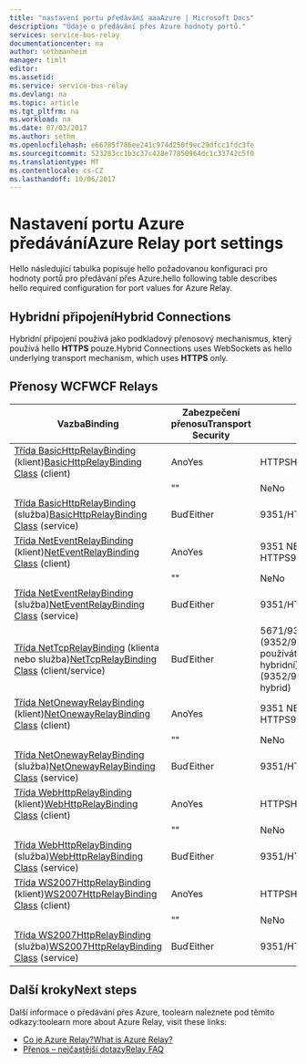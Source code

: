 ```yaml
---
title: "nastavení portu předávání aaaAzure | Microsoft Docs"
description: "Údaje o předávání přes Azure hodnoty portů."
services: service-bus-relay
documentationcenter: na
author: sethmanheim
manager: timlt
editor: 
ms.assetid: 
ms.service: service-bus-relay
ms.devlang: na
ms.topic: article
ms.tgt_pltfrm: na
ms.workload: na
ms.date: 07/03/2017
ms.author: sethm
ms.openlocfilehash: e66785f786ee241c974d250f9ec29dfcc1fdc3fe
ms.sourcegitcommit: 523283cc1b3c37c428e77850964dc1c33742c5f0
ms.translationtype: MT
ms.contentlocale: cs-CZ
ms.lasthandoff: 10/06/2017
---
```

# <a name="azure-relay-port-settings"></a><span data-ttu-id="dbae1-103">Nastavení portu Azure předávání</span><span class="sxs-lookup"><span data-stu-id="dbae1-103">Azure Relay port settings</span></span>

<span data-ttu-id="dbae1-104">Hello následující tabulka popisuje hello požadovanou konfiguraci pro hodnoty portů pro předávání přes Azure.</span><span class="sxs-lookup"><span data-stu-id="dbae1-104">hello following table describes hello required configuration for port values for Azure Relay.</span></span>

## <a name="hybrid-connections"></a><span data-ttu-id="dbae1-105">Hybridní připojení</span><span class="sxs-lookup"><span data-stu-id="dbae1-105">Hybrid Connections</span></span>
<span data-ttu-id="dbae1-106">Hybridní připojení používá jako podkladový přenosový mechanismus, který používá hello **HTTPS** pouze.</span><span class="sxs-lookup"><span data-stu-id="dbae1-106">Hybrid Connections uses WebSockets as hello underlying transport mechanism, which uses **HTTPS** only.</span></span> 

## <a name="wcf-relays"></a><span data-ttu-id="dbae1-107">Přenosy WCF</span><span class="sxs-lookup"><span data-stu-id="dbae1-107">WCF Relays</span></span>
  
|<span data-ttu-id="dbae1-108">Vazba</span><span class="sxs-lookup"><span data-stu-id="dbae1-108">Binding</span></span>|<span data-ttu-id="dbae1-109">Zabezpečení přenosu</span><span class="sxs-lookup"><span data-stu-id="dbae1-109">Transport Security</span></span>|<span data-ttu-id="dbae1-110">Port</span><span class="sxs-lookup"><span data-stu-id="dbae1-110">Port</span></span>|  
|-------------|------------------------|----------|  
|<span data-ttu-id="dbae1-111">[Třída BasicHttpRelayBinding](/dotnet/api/microsoft.servicebus.basichttprelaybinding) (klient)</span><span class="sxs-lookup"><span data-stu-id="dbae1-111">[BasicHttpRelayBinding Class](/dotnet/api/microsoft.servicebus.basichttprelaybinding) (client)</span></span>|<span data-ttu-id="dbae1-112">Ano</span><span class="sxs-lookup"><span data-stu-id="dbae1-112">Yes</span></span>|<span data-ttu-id="dbae1-113">HTTPS</span><span class="sxs-lookup"><span data-stu-id="dbae1-113">HTTPS</span></span>| 
| |<span data-ttu-id="dbae1-114">"</span><span class="sxs-lookup"><span data-stu-id="dbae1-114">"</span></span> |<span data-ttu-id="dbae1-115">Ne</span><span class="sxs-lookup"><span data-stu-id="dbae1-115">No</span></span>|<span data-ttu-id="dbae1-116">HTTP</span><span class="sxs-lookup"><span data-stu-id="dbae1-116">HTTP</span></span>|  
|<span data-ttu-id="dbae1-117">[Třída BasicHttpRelayBinding](/dotnet/api/microsoft.servicebus.basichttprelaybinding) (služba)</span><span class="sxs-lookup"><span data-stu-id="dbae1-117">[BasicHttpRelayBinding Class](/dotnet/api/microsoft.servicebus.basichttprelaybinding) (service)</span></span>|<span data-ttu-id="dbae1-118">Buď</span><span class="sxs-lookup"><span data-stu-id="dbae1-118">Either</span></span>|<span data-ttu-id="dbae1-119">9351/HTTP</span><span class="sxs-lookup"><span data-stu-id="dbae1-119">9351/HTTP</span></span>|  
|<span data-ttu-id="dbae1-120">[Třída NetEventRelayBinding](/dotnet/api/microsoft.servicebus.neteventrelaybinding) (klient)</span><span class="sxs-lookup"><span data-stu-id="dbae1-120">[NetEventRelayBinding Class](/dotnet/api/microsoft.servicebus.neteventrelaybinding) (client)</span></span>|<span data-ttu-id="dbae1-121">Ano</span><span class="sxs-lookup"><span data-stu-id="dbae1-121">Yes</span></span>|<span data-ttu-id="dbae1-122">9351 NEBO HTTPS</span><span class="sxs-lookup"><span data-stu-id="dbae1-122">9351/HTTPS</span></span>|  
||<span data-ttu-id="dbae1-123">"</span><span class="sxs-lookup"><span data-stu-id="dbae1-123">"</span></span> |<span data-ttu-id="dbae1-124">Ne</span><span class="sxs-lookup"><span data-stu-id="dbae1-124">No</span></span>|<span data-ttu-id="dbae1-125">9350/HTTP</span><span class="sxs-lookup"><span data-stu-id="dbae1-125">9350/HTTP</span></span>|  
|<span data-ttu-id="dbae1-126">[Třída NetEventRelayBinding](/dotnet/api/microsoft.servicebus.neteventrelaybinding) (služba)</span><span class="sxs-lookup"><span data-stu-id="dbae1-126">[NetEventRelayBinding Class](/dotnet/api/microsoft.servicebus.neteventrelaybinding) (service)</span></span>|<span data-ttu-id="dbae1-127">Buď</span><span class="sxs-lookup"><span data-stu-id="dbae1-127">Either</span></span>|<span data-ttu-id="dbae1-128">9351/HTTP</span><span class="sxs-lookup"><span data-stu-id="dbae1-128">9351/HTTP</span></span>|  
|<span data-ttu-id="dbae1-129">[Třída NetTcpRelayBinding](/dotnet/api/microsoft.servicebus.nettcprelaybinding) (klienta nebo služba)</span><span class="sxs-lookup"><span data-stu-id="dbae1-129">[NetTcpRelayBinding Class](/dotnet/api/microsoft.servicebus.nettcprelaybinding) (client/service)</span></span>|<span data-ttu-id="dbae1-130">Buď</span><span class="sxs-lookup"><span data-stu-id="dbae1-130">Either</span></span>|<span data-ttu-id="dbae1-131">5671/9352/HTTP (9352/9353 Pokud používáte hybridní)</span><span class="sxs-lookup"><span data-stu-id="dbae1-131">5671/9352/HTTP (9352/9353 if using hybrid)</span></span>|  
|<span data-ttu-id="dbae1-132">[Třída NetOnewayRelayBinding](/dotnet/api/microsoft.servicebus.netonewayrelaybinding) (klient)</span><span class="sxs-lookup"><span data-stu-id="dbae1-132">[NetOnewayRelayBinding Class](/dotnet/api/microsoft.servicebus.netonewayrelaybinding) (client)</span></span>|<span data-ttu-id="dbae1-133">Ano</span><span class="sxs-lookup"><span data-stu-id="dbae1-133">Yes</span></span>|<span data-ttu-id="dbae1-134">9351 NEBO HTTPS</span><span class="sxs-lookup"><span data-stu-id="dbae1-134">9351/HTTPS</span></span>|  
||<span data-ttu-id="dbae1-135">"</span><span class="sxs-lookup"><span data-stu-id="dbae1-135">"</span></span> |<span data-ttu-id="dbae1-136">Ne</span><span class="sxs-lookup"><span data-stu-id="dbae1-136">No</span></span>|<span data-ttu-id="dbae1-137">9350/HTTP</span><span class="sxs-lookup"><span data-stu-id="dbae1-137">9350/HTTP</span></span>|  
|<span data-ttu-id="dbae1-138">[Třída NetOnewayRelayBinding](/dotnet/api/microsoft.servicebus.netonewayrelaybinding) (služba)</span><span class="sxs-lookup"><span data-stu-id="dbae1-138">[NetOnewayRelayBinding Class](/dotnet/api/microsoft.servicebus.netonewayrelaybinding) (service)</span></span>|<span data-ttu-id="dbae1-139">Buď</span><span class="sxs-lookup"><span data-stu-id="dbae1-139">Either</span></span>|<span data-ttu-id="dbae1-140">9351/HTTP</span><span class="sxs-lookup"><span data-stu-id="dbae1-140">9351/HTTP</span></span>|  
|<span data-ttu-id="dbae1-141">[Třída WebHttpRelayBinding](/dotnet/api/microsoft.servicebus.webhttprelaybinding) (klient)</span><span class="sxs-lookup"><span data-stu-id="dbae1-141">[WebHttpRelayBinding Class](/dotnet/api/microsoft.servicebus.webhttprelaybinding) (client)</span></span>|<span data-ttu-id="dbae1-142">Ano</span><span class="sxs-lookup"><span data-stu-id="dbae1-142">Yes</span></span>|<span data-ttu-id="dbae1-143">HTTPS</span><span class="sxs-lookup"><span data-stu-id="dbae1-143">HTTPS</span></span>|  
||<span data-ttu-id="dbae1-144">"</span><span class="sxs-lookup"><span data-stu-id="dbae1-144">"</span></span> |<span data-ttu-id="dbae1-145">Ne</span><span class="sxs-lookup"><span data-stu-id="dbae1-145">No</span></span>|<span data-ttu-id="dbae1-146">HTTP</span><span class="sxs-lookup"><span data-stu-id="dbae1-146">HTTP</span></span>|  
|<span data-ttu-id="dbae1-147">[Třída WebHttpRelayBinding](/dotnet/api/microsoft.servicebus.webhttprelaybinding) (služba)</span><span class="sxs-lookup"><span data-stu-id="dbae1-147">[WebHttpRelayBinding Class](/dotnet/api/microsoft.servicebus.webhttprelaybinding) (service)</span></span>|<span data-ttu-id="dbae1-148">Buď</span><span class="sxs-lookup"><span data-stu-id="dbae1-148">Either</span></span>|<span data-ttu-id="dbae1-149">9351/HTTP</span><span class="sxs-lookup"><span data-stu-id="dbae1-149">9351/HTTP</span></span>|  
|<span data-ttu-id="dbae1-150">[Třída WS2007HttpRelayBinding](/dotnet/api/microsoft.servicebus.ws2007httprelaybinding) (klient)</span><span class="sxs-lookup"><span data-stu-id="dbae1-150">[WS2007HttpRelayBinding Class](/dotnet/api/microsoft.servicebus.ws2007httprelaybinding) (client)</span></span>|<span data-ttu-id="dbae1-151">Ano</span><span class="sxs-lookup"><span data-stu-id="dbae1-151">Yes</span></span>|<span data-ttu-id="dbae1-152">HTTPS</span><span class="sxs-lookup"><span data-stu-id="dbae1-152">HTTPS</span></span>|  
||<span data-ttu-id="dbae1-153">"</span><span class="sxs-lookup"><span data-stu-id="dbae1-153">"</span></span> |<span data-ttu-id="dbae1-154">Ne</span><span class="sxs-lookup"><span data-stu-id="dbae1-154">No</span></span>|<span data-ttu-id="dbae1-155">HTTP</span><span class="sxs-lookup"><span data-stu-id="dbae1-155">HTTP</span></span>|  
|<span data-ttu-id="dbae1-156">[Třída WS2007HttpRelayBinding](/dotnet/api/microsoft.servicebus.ws2007httprelaybinding) (služba)</span><span class="sxs-lookup"><span data-stu-id="dbae1-156">[WS2007HttpRelayBinding Class](/dotnet/api/microsoft.servicebus.ws2007httprelaybinding) (service)</span></span>|<span data-ttu-id="dbae1-157">Buď</span><span class="sxs-lookup"><span data-stu-id="dbae1-157">Either</span></span>|<span data-ttu-id="dbae1-158">9351/HTTP</span><span class="sxs-lookup"><span data-stu-id="dbae1-158">9351/HTTP</span></span>|

## <a name="next-steps"></a><span data-ttu-id="dbae1-159">Další kroky</span><span class="sxs-lookup"><span data-stu-id="dbae1-159">Next steps</span></span>
<span data-ttu-id="dbae1-160">Další informace o předávání přes Azure, toolearn naleznete pod těmito odkazy:</span><span class="sxs-lookup"><span data-stu-id="dbae1-160">toolearn more about Azure Relay, visit these links:</span></span>
* [<span data-ttu-id="dbae1-161">Co je Azure Relay?</span><span class="sxs-lookup"><span data-stu-id="dbae1-161">What is Azure Relay?</span></span>](relay-what-is-it.md)
* [<span data-ttu-id="dbae1-162">Přenos – nejčastější dotazy</span><span class="sxs-lookup"><span data-stu-id="dbae1-162">Relay FAQ</span></span>](relay-faq.md)